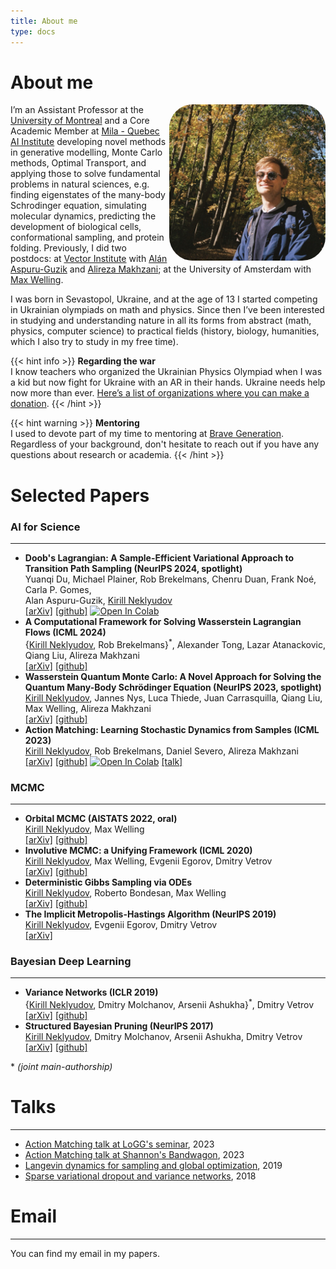 ```yaml
---
title: About me
type: docs
---
```


# About me

<img src="me.jpg" style="width:250px; height: 250px; border-radius: 15%; float: right; padding-right: 0px ">


I’m an Assistant Professor at the [University of Montreal](https://dms.umontreal.ca/en/) and a Core Academic Member at [Mila - Quebec AI Institute](https://mila.quebec/) developing novel methods in generative modelling, Monte Carlo methods, Optimal Transport, and applying those to solve fundamental problems in natural sciences, e.g. finding eigenstates of the many-body Schrodinger equation, simulating molecular dynamics, predicting the development of biological cells, conformational sampling, and protein folding. Previously, I did two postdocs: at [Vector Institute](https://vectorinstitute.ai/) with [Alán Aspuru-Guzik](https://www.matter.toronto.edu/basic-content-page/about-alan) and [Alireza Makhzani](http://alireza.ai); at the University of Amsterdam with [Max Welling](https://scholar.google.com/citations?user=8200InoAAAAJ).

I was born in Sevastopol, Ukraine, and at the age of 13 I started competing in Ukrainian olympiads on math and physics. Since then I’ve been interested in studying and understanding nature in all its forms from abstract (math, physics, computer science) to practical fields (history, biology, humanities, which I also try to study in my free time).

{{< hint info >}}
**Regarding the war**\
I know teachers who organized the Ukrainian Physics Olympiad when I was a kid but now fight for Ukraine with an AR in their hands. Ukraine needs help now more than ever. [Here’s a list of organizations where you can make a donation](https://standforukraine.com/).
{{< /hint >}}

{{< hint warning >}}
**Mentoring**\
I used to devote part of my time to mentoring at [Brave Generation](https://bravegeneration.org/). Regardless of your background, don't hesitate to reach out if you have any questions about research or academia.
{{< /hint >}}

# Selected Papers
### AI for Science
---
- **Doob's Lagrangian: A Sample-Efficient Variational Approach to Transition Path Sampling (NeurIPS 2024, spotlight)**\
Yuanqi Du, Michael Plainer, Rob Brekelmans, Chenru Duan, Frank Noé, Carla P. Gomes, \
Alan Aspuru-Guzik, <ins>Kirill Neklyudov</ins>\
[[arXiv]](https://arxiv.org/abs/2410.07974) [[github]](https://github.com/plainerman/Variational-Doob) [![Open In Colab](https://colab.research.google.com/assets/colab-badge.svg)](https://colab.research.google.com/drive/1FcmEbec06cH4yk0t8vOIt8r1Gm-VjQZ0?usp=sharing)
- **A Computational Framework for Solving Wasserstein Lagrangian Flows (ICML 2024)**\
\{<ins>Kirill Neklyudov</ins>, Rob Brekelmans\}<sup>*</sup>, Alexander Tong, Lazar Atanackovic,\
Qiang Liu, Alireza Makhzani\
[[arXiv]](https://arxiv.org/abs/2310.10649) [[github]](https://github.com/necludov/wl-mechanics)
- **Wasserstein Quantum Monte Carlo: A Novel Approach for Solving the Quantum Many-Body Schrödinger Equation  (NeurIPS 2023, spotlight)**\
<ins>Kirill Neklyudov</ins>, Jannes Nys, Luca Thiede, Juan Carrasquilla, Qiang Liu,\
Max Welling, Alireza Makhzani\
[[arXiv]](https://arxiv.org/abs/2307.07050) [[github]](https://github.com/necludov/wqmc)
- **Action Matching: Learning Stochastic Dynamics from Samples (ICML 2023)**\
<ins>Kirill Neklyudov</ins>, Rob Brekelmans, Daniel Severo, Alireza Makhzani\
[[arXiv]](https://arxiv.org/abs/2210.06662) [[github]](https://github.com/necludov/jam) [![Open In Colab](https://colab.research.google.com/assets/colab-badge.svg)](https://colab.research.google.com/drive/1-vGU7r8rvsA2m0VWQvzfnsn2pUWfOuYL?usp=sharing) [[talk]](https://www.youtube.com/watch?v=35uEI5ryDRQ)
### MCMC
---
- **Orbital MCMC (AISTATS 2022, oral)**\
<ins>Kirill Neklyudov</ins>, Max Welling\
[[arXiv]](https://arxiv.org/abs/2010.08047) [[github]](https://github.com/necludov/oMCMC)
- **Involutive MCMC: a Unifying Framework  (ICML 2020)**\
<ins>Kirill Neklyudov</ins>, Max Welling, Evgenii Egorov, Dmitry Vetrov\
[[arXiv]](https://arxiv.org/abs/2006.16653) [[github]](https://github.com/necludov/iMCMC)
- **Deterministic Gibbs Sampling via ODEs**\
<ins>Kirill Neklyudov</ins>, Roberto Bondesan, Max Welling\
[[arXiv]](https://arxiv.org/abs/2106.10188) [[github]](https://github.com/necludov/continuous-gibbs)
- **The Implicit Metropolis-Hastings Algorithm (NeurIPS 2019)**\
<ins>Kirill Neklyudov</ins>, Evgenii Egorov, Dmitry Vetrov\
[[arXiv]](https://arxiv.org/abs/1906.03644)

### Bayesian Deep Learning
---
- **Variance Networks (ICLR 2019)**\
\{<ins>Kirill Neklyudov</ins>, Dmitry Molchanov, Arsenii Ashukha\}<sup>*</sup>, Dmitry Vetrov\
[[arXiv]](https://arxiv.org/abs/1803.03764) [[github]](https://github.com/da-molchanov/variance-networks)
- **Structured Bayesian Pruning (NeurIPS 2017)**\
<ins>Kirill Neklyudov</ins>, Dmitry Molchanov, Arsenii Ashukha, Dmitry Vetrov\
[[arXiv]](https://arxiv.org/abs/1705.07283) [[github]](https://github.com/necludov/group-sparsity-sbp)

\* *(joint main-authorship)*

# Talks
---
- [Action Matching talk at LoGG's seminar](https://www.youtube.com/watch?v=AdesAB80oRM), 2023
- [Action Matching talk at Shannon's Bandwagon](https://www.youtube.com/watch?v=35uEI5ryDRQ), 2023
- [Langevin dynamics for sampling and global optimization](https://www.youtube.com/watch?v=3-KzIjoFJy4), 2019
- [Sparse variational dropout and variance networks](https://www.youtube.com/watch?v=UFpy4V2ONVY), 2018

# Email
---
You can find my email in my papers.
